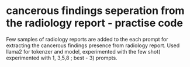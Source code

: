 # cancerous findings seperation from the radiology report  - practise code 
Few samples of radiology reports are added to the each prompt for extracting the cancerous findings presence from radiology report. 
Used llama2 for tokenzer and model, experimented with the few shot( experimented with 1, 3,5,8 ; best - 3) prompts. 

